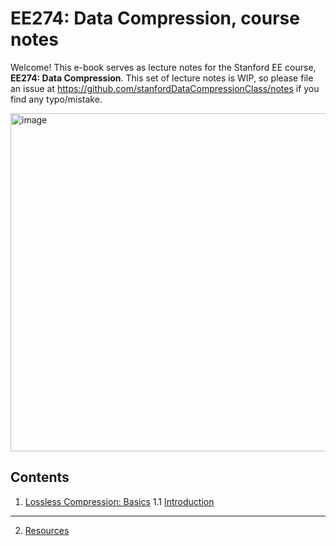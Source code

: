 # EE274: Data Compression, course notes

Welcome! This e-book serves as lecture notes for the Stanford EE course, **EE274: Data Compression**. This set of lecture notes is WIP, so please file an issue at https://github.com/stanfordDataCompressionClass/notes if you find any typo/mistake. 

<img width="541" alt="image" src="https://user-images.githubusercontent.com/1708665/192587989-ddfef1b4-2c4e-445e-b086-5e31c6a99d66.png">

## Contents
1. [Lossless Compression: Basics](./lossless_iid/intro.md)
    1.1 [Introduction](./lossless_iid/intro.md)

---
2. [Resources](./resources.md)


